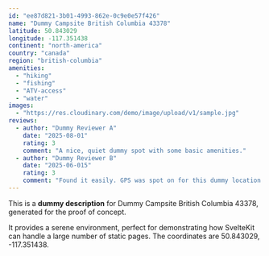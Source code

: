 ```yaml
---
id: "ee87d821-3b01-4993-862e-0c9e0e57f426"
name: "Dummy Campsite British Columbia 43378"
latitude: 50.843029
longitude: -117.351438
continent: "north-america"
country: "canada"
region: "british-columbia"
amenities:
  - "hiking"
  - "fishing"
  - "ATV-access"
  - "water"
images:
  - "https://res.cloudinary.com/demo/image/upload/v1/sample.jpg"
reviews:
  - author: "Dummy Reviewer A"
    date: "2025-08-01"
    rating: 3
    comment: "A nice, quiet dummy spot with some basic amenities."
  - author: "Dummy Reviewer B"
    date: "2025-06-015"
    rating: 3
    comment: "Found it easily. GPS was spot on for this dummy location."
---
```


This is a **dummy description** for Dummy Campsite British Columbia 43378, generated for the proof of concept.

It provides a serene environment, perfect for demonstrating how SvelteKit can handle a large number of static pages. The coordinates are 50.843029, -117.351438.
